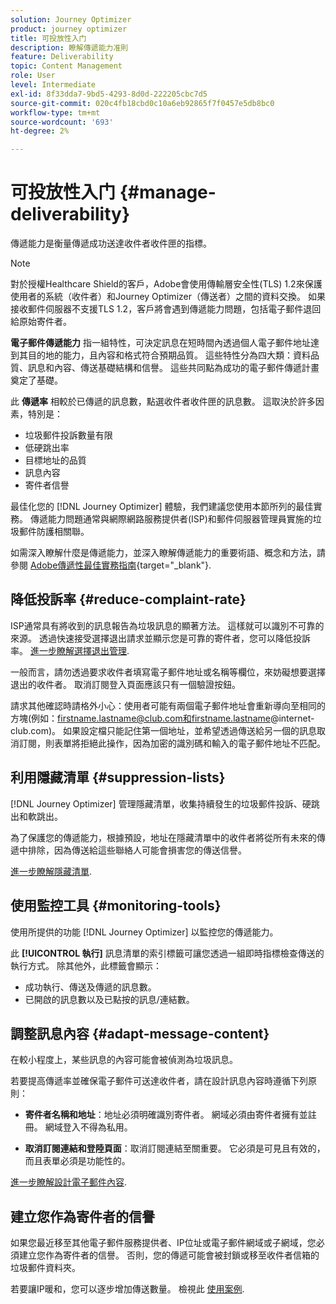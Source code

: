 ```yaml
---
solution: Journey Optimizer
product: journey optimizer
title: 可投放性入门
description: 瞭解傳遞能力准則
feature: Deliverability
topic: Content Management
role: User
level: Intermediate
exl-id: 8f33dda7-9bd5-4293-8d0d-222205cbc7d5
source-git-commit: 020c4fb18cbd0c10a6eb92865f7f0457e5db8bc0
workflow-type: tm+mt
source-wordcount: '693'
ht-degree: 2%

---
```


# 可投放性入门 {#manage-deliverability}

傳遞能力是衡量傳遞成功送達收件者收件匣的指標。

>[!NOTE]
>
>對於授權Healthcare Shield的客戶，Adobe會使用傳輸層安全性(TLS) 1.2來保護使用者的系統（收件者）和Journey Optimizer（傳送者）之間的資料交換。 如果接收郵件伺服器不支援TLS 1.2，客戶將會遇到傳遞能力問題，包括電子郵件退回給原始寄件者。

**電子郵件傳遞能力** 指一組特性，可決定訊息在短時間內透過個人電子郵件地址達到其目的地的能力，且內容和格式符合預期品質。 這些特性分為四大類：資料品質、訊息和內容、傳送基礎結構和信譽。 這些共同點為成功的電子郵件傳遞計畫奠定了基礎。

此 **傳遞率** 相較於已傳遞的訊息數，點選收件者收件匣的訊息數。 這取決於許多因素，特別是：

* 垃圾郵件投訴數量有限
* 低硬跳出率
* 目標地址的品質
* 訊息內容
* 寄件者信譽

最佳化您的 [!DNL Journey Optimizer] 體驗，我們建議您使用本節所列的最佳實務。 傳遞能力問題通常與網際網路服務提供者(ISP)和郵件伺服器管理員實施的垃圾郵件防護相關聯。

如需深入瞭解什麼是傳遞能力，並深入瞭解傳遞能力的重要術語、概念和方法，請參閱 [Adobe傳遞性最佳實務指南](https://experienceleague.adobe.com/docs/deliverability-learn/deliverability-best-practice-guide/introduction.html?lang=zh-Hans){target="_blank"}.

## 降低投訴率 {#reduce-complaint-rate}

ISP通常具有將收到的訊息報告為垃圾訊息的顯著方法。 這樣就可以識別不可靠的來源。 透過快速接受選擇退出請求並顯示您是可靠的寄件者，您可以降低投訴率。 [進一步瞭解選擇退出管理](../privacy/opt-out.md#opt-out-management).

一般而言，請勿透過要求收件者填寫電子郵件地址或名稱等欄位，來妨礙想要選擇退出的收件者。 取消訂閱登入頁面應該只有一個驗證按鈕。

請求其他確認時請格外小心：使用者可能有兩個電子郵件地址會重新導向至相同的方塊(例如：firstname.lastname@club.com和firstname.lastname@internet-club.com)。 如果設定檔只能記住第一個地址，並希望透過傳送給另一個的訊息取消訂閱，則表單將拒絕此操作，因為加密的識別碼和輸入的電子郵件地址不匹配。

## 利用隱藏清單 {#suppression-lists}

[!DNL Journey Optimizer] 管理隱藏清單，收集持續發生的垃圾郵件投訴、硬跳出和軟跳出。

為了保護您的傳遞能力，根據預設，地址在隱藏清單中的收件者將從所有未來的傳遞中排除，因為傳送給這些聯絡人可能會損害您的傳送信譽。

[進一步瞭解隱藏清單](suppression-list.md).

## 使用監控工具 {#monitoring-tools}

使用所提供的功能 [!DNL Journey Optimizer] 以監控您的傳遞能力。

此 **[!UICONTROL 執行]** 訊息清單的索引標籤可讓您透過一組即時指標檢查傳送的執行方式。 除其他外，此標籤會顯示：
* 成功執行、傳送及傳遞的訊息數。
* 已開啟的訊息數以及已點按的訊息/連結數。

## 調整訊息內容 {#adapt-message-content}

在較小程度上，某些訊息的內容可能會被偵測為垃圾訊息。

若要提高傳遞率並確保電子郵件可送達收件者，請在設計訊息內容時遵循下列原則：

* **寄件者名稱和地址**：地址必須明確識別寄件者。 網域必須由寄件者擁有並註冊。 網域登入不得為私用。

* **取消訂閱連結和登陸頁面**：取消訂閱連結至關重要。 它必須是可見且有效的，而且表單必須是功能性的。

[進一步瞭解設計電子郵件內容](../email/get-started-email-design.md).

## 建立您作為寄件者的信譽

如果您最近移至其他電子郵件服務提供者、IP位址或電子郵件網域或子網域，您必須建立您作為寄件者的信譽。 否則，您的傳遞可能會被封鎖或移至收件者信箱的垃圾郵件資料夾。

若要讓IP暖和，您可以逐步增加傳送數量。 檢視此 [使用案例](../building-journeys/ramp-up-deliveries-uc.md).
